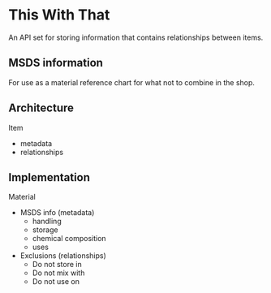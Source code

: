 # This With That

An API set for storing information that contains relationships between items.

## MSDS information

For use as a material reference chart for what not to combine in the shop.

## Architecture

Item

- metadata
- relationships

## Implementation

Material

- MSDS info (metadata)
  - handling
  - storage
  - chemical composition
  - uses
- Exclusions (relationships)
  - Do not store in
  - Do not mix with
  - Do not use on
